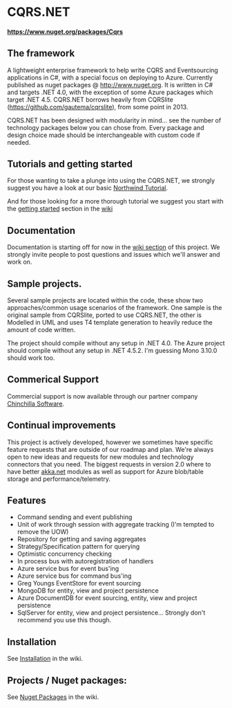 # CQRS.NET
#### https://www.nuget.org/packages/Cqrs

## The framework
A lightweight enterprise framework to help write CQRS and Eventsourcing applications in C#, with a special focus on deploying to Azure. Currently published as nuget packages @ http://www.nuget.org. It is written in C# and targets .NET 4.0, with the exception of some Azure packages which target .NET 4.5. CQRS.NET borrows heavily from CQRSlite (https://github.com/gautema/cqrslite), from some point in 2013.

CQRS.NET has been designed with modularity in mind... see the number of technology packages below you can chose from. Every package and design choice made should be interchangeable with custom code if needed.

## Tutorials and getting started
For those wanting to take a plunge into using the CQRS.NET, we strongly suggest you have a look at our basic [Northwind Tutorial](https://github.com/Chinchilla-Software-Com/CQRS/wiki/Tutorial-0:-Quick-Northwind-sample.).

And for those looking for a more thorough tutorial we suggest you start with the [getting started](https://github.com/Chinchilla-Software-Com/CQRS/wiki/Getting-Started) section in the [wiki](https://github.com/Chinchilla-Software-Com/CQRS/wiki)

## Documentation
Documentation is starting off for now in the [wiki section](https://github.com/Chinchilla-Software-Com/CQRS/wiki) of this project. We strongly invite people to post questions and issues which we'll answer and work on.

## Sample projects.
Several sample projects are located within the code, these show two approaches/common usage scenarios of the framework. One sample is the original sample from CQRSlite, ported to use CQRS.NET, the other is Modelled in UML and uses T4 template generation to heavily reduce the amount of code written.

The project should compile without any setup in .NET 4.0. The Azure project should compile without any setup in .NET 4.5.2. I'm guessing Mono 3.10.0 should work too.

## Commerical Support
Commercial support is now available through our partner company [Chinchilla Software](http://www.chinchillasoftware.com).

## Continual improvements
This project is actively developed, however we sometimes have specific feature requests that are outside of our roadmap and plan. We're always open to new ideas and requests for new modules and technology connectors that you need. The biggest requests in version 2.0 where to have better [akka.net](http://getakka.net) modules as well as support for Azure blob/table storage and performance/telemetry.

## Features
* Command sending and event publishing
* Unit of work through session with aggregate tracking (I'm tempted to remove the UOW)
* Repository for getting and saving aggregates
* Strategy/Specification pattern for querying
* Optimistic concurrency checking
* In process bus with autoregistration of handlers
* Azure service bus for event bus'ing
* Azure service bus for command bus'ing
* Greg Youngs EventStore for event sourcing
* MongoDB for entity, view and project persistence
* Azure DocumentDB for event sourcing, entity, view and project persistence
* SqlServer for entity, view and project persistence... Strongly don't recommend you use this though.

## Installation
See [Installation](https://github.com/Chinchilla-Software-Com/CQRS/wiki/Installation) in the wiki.


## Projects / Nuget packages:

See [Nuget Packages](https://github.com/Chinchilla-Software-Com/CQRS/wiki/Nuget-Packages) in the wiki.
